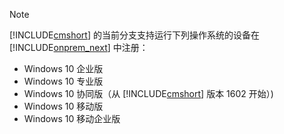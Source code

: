 > [!NOTE]  
>  [!INCLUDE[cmshort](../../LocTest/includes/cmshort_md.md)] 的当前分支支持运行下列操作系统的设备在 [!INCLUDE[onprem_next](../../LocTest/includes/onprem_next_md.md)] 中注册：  
>   
>  -   Windows 10 企业版  
> -   Windows 10 专业版  
> -   Windows 10 协同版（从 [!INCLUDE[cmshort](../../LocTest/includes/cmshort_md.md)] 版本 1602 开始）\)  
> -   Windows 10 移动版  
> -   Windows 10 移动企业版